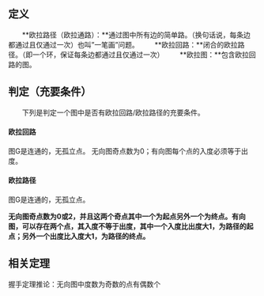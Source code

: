 ## 定义

　　**欧拉路径（欧拉通路）：**通过图中所有边的简单路。（换句话说，每条边都通过且仅通过一次）也叫”一笔画”问题。 
　　**欧拉回路：**闭合的欧拉路径。（即一个环，保证每条边都通过且仅通过一次） 
　　**欧拉图：**包含欧拉回路的图。

## 判定（充要条件）

　　下列是判定一个图中是否有欧拉回路/欧拉路径的充要条件。

#### **欧拉回路**

图G是连通的，无孤立点。
无向图奇点数为0；有向图每个点的入度必须等于出度。

#### **欧拉路径**

图G是连通的，无孤立点。

**无向图奇点数为0或2，并且这两个奇点其中一个为起点另外一个为终点。有向图，可以存在两个点，其入度不等于出度，其中一个入度比出度大1，为路径的起点；另外一个出度比入度大1，为路径的终点。**

## 相关定理

握手定理推论：无向图中度数为奇数的点有偶数个







